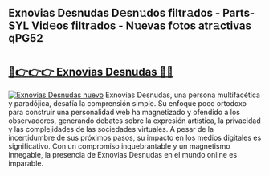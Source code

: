 ## Exnovias Desnudas D𝚎sn𝚞dos filtr𝚊dos - Parts-SYL Vid𝚎os filtr𝚊dos - N𝚞evas f𝚘tos atr𝚊ctivas qPG52

# <h2><a href="http://mbay2r.tromn.icu/?c=Exnovias+Desnudas">🔗👉👉👉 Exnovias Desnudas 🔗🔗</a></h2>

[![Exnovias Desnudas nuevo](https://i.imgur.com/pEAQMta.gif)](http://mbay2r.tromn.icu/?c=Exnovias+Desnudas)
Exnovias Desnudas, una persona multifacética y paradójica, desafía la comprensión simple. Su enfoque poco ortodoxo para construir una personalidad web ha magnetizado y ofendido a los observadores, generando debates sobre la expresión artística, la privacidad y las complejidades de las sociedades virtuales. A pesar de la incertidumbre de sus próximos pasos, su impacto en los medios digitales es significativo. Con un compromiso inquebrantable y un magnetismo innegable, la presencia de Exnovias Desnudas en el mundo online es imparable.
